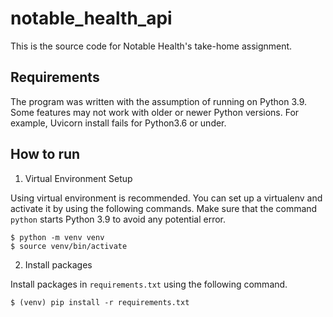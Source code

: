 # notable_health_api

This is the source code for Notable Health's take-home assignment.

## Requirements

The program was written with the assumption of running on Python 3.9. Some features may not work with older or newer Python versions. For example, Uvicorn install fails for Python3.6 or under.

## How to run

1. Virtual Environment Setup

Using virtual environment is recommended. You can set up a virtualenv and activate it by using the following commands. Make sure that the command `python` starts Python 3.9 to avoid any potential error.

```
$ python -m venv venv
$ source venv/bin/activate
```

2. Install packages

Install packages in `requirements.txt` using the following command.

```
$ (venv) pip install -r requirements.txt
```
